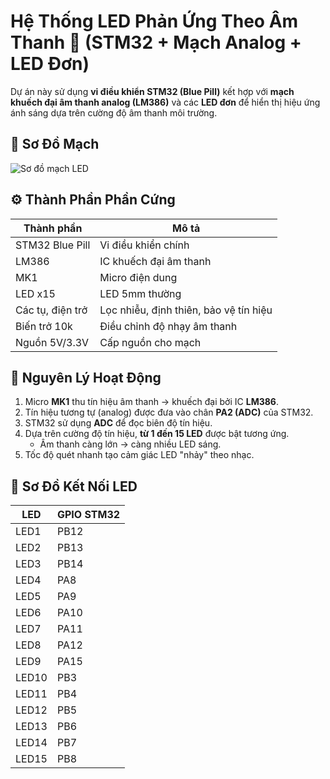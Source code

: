 # Hệ Thống LED Phản Ứng Theo Âm Thanh 🎵 (STM32 + Mạch Analog + LED Đơn)

Dự án này sử dụng **vi điều khiển STM32 (Blue Pill)** kết hợp với **mạch khuếch đại âm thanh analog (LM386)** và các **LED đơn** để hiển thị hiệu ứng ánh sáng dựa trên cường độ âm thanh môi trường.
## 📸 Sơ Đồ Mạch


![Sơ đồ mạch LED](![Untitled]([https://github.com/user-attachments/assets/04781e05-b46b-43a5-94ab-37188c76b5be](https://github.com/HadeZ04/LED_Music_Reactive_System/blob/main/Untitled.png)))

## ⚙️ Thành Phần Phần Cứng

| Thành phần       | Mô tả |
|------------------|-------|
| STM32 Blue Pill  | Vi điều khiển chính |
| LM386            | IC khuếch đại âm thanh |
| MK1              | Micro điện dung |
| LED x15          | LED 5mm thường |
| Các tụ, điện trở | Lọc nhiễu, định thiên, bảo vệ tín hiệu |
| Biến trở 10k     | Điều chỉnh độ nhạy âm thanh |
| Nguồn 5V/3.3V    | Cấp nguồn cho mạch |

## 🔌 Nguyên Lý Hoạt Động

1. Micro **MK1** thu tín hiệu âm thanh → khuếch đại bởi IC **LM386**.
2. Tín hiệu tương tự (analog) được đưa vào chân **PA2 (ADC)** của STM32.
3. STM32 sử dụng **ADC** để đọc biên độ tín hiệu.
4. Dựa trên cường độ tín hiệu, **từ 1 đến 15 LED** được bật tương ứng.
   - Âm thanh càng lớn → càng nhiều LED sáng.
5. Tốc độ quét nhanh tạo cảm giác LED "nhảy" theo nhạc.

## 🔋 Sơ Đồ Kết Nối LED

| LED   | GPIO STM32 |
|--------|-------------|
| LED1   | PB12        |
| LED2   | PB13        |
| LED3   | PB14        |
| LED4   | PA8         |
| LED5   | PA9         |
| LED6   | PA10        |
| LED7   | PA11        |
| LED8   | PA12        |
| LED9   | PA15        |
| LED10  | PB3         |
| LED11  | PB4         |
| LED12  | PB5         |
| LED13  | PB6         |
| LED14  | PB7         |
| LED15  | PB8         |


